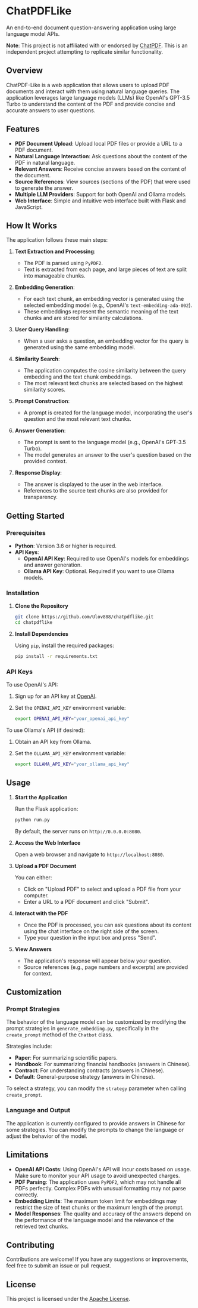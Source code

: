 # ChatPDFLike

An end-to-end document question-answering application using large language model APIs.

**Note**: This project is not affiliated with or endorsed by [ChatPDF](https://www.chatpdf.com/). This is an independent project attempting to replicate similar functionality.

## Overview

ChatPDF-Like is a web application that allows users to upload PDF documents and interact with them using natural language queries. The application leverages large language models (LLMs) like OpenAI's GPT-3.5 Turbo to understand the content of the PDF and provide concise and accurate answers to user questions.

## Features

- **PDF Document Upload**: Upload local PDF files or provide a URL to a PDF document.
- **Natural Language Interaction**: Ask questions about the content of the PDF in natural language.
- **Relevant Answers**: Receive concise answers based on the content of the document.
- **Source References**: View sources (sections of the PDF) that were used to generate the answer.
- **Multiple LLM Providers**: Support for both OpenAI and Ollama models.
- **Web Interface**: Simple and intuitive web interface built with Flask and JavaScript.

## How It Works

The application follows these main steps:

1. **Text Extraction and Processing**:
   - The PDF is parsed using `PyPDF2`.
   - Text is extracted from each page, and large pieces of text are split into manageable chunks.

2. **Embedding Generation**:
   - For each text chunk, an embedding vector is generated using the selected embedding model (e.g., OpenAI's `text-embedding-ada-002`).
   - These embeddings represent the semantic meaning of the text chunks and are stored for similarity calculations.

3. **User Query Handling**:
   - When a user asks a question, an embedding vector for the query is generated using the same embedding model.

4. **Similarity Search**:
   - The application computes the cosine similarity between the query embedding and the text chunk embeddings.
   - The most relevant text chunks are selected based on the highest similarity scores.

5. **Prompt Construction**:
   - A prompt is created for the language model, incorporating the user's question and the most relevant text chunks.

6. **Answer Generation**:
   - The prompt is sent to the language model (e.g., OpenAI's GPT-3.5 Turbo).
   - The model generates an answer to the user's question based on the provided context.

7. **Response Display**:
   - The answer is displayed to the user in the web interface.
   - References to the source text chunks are also provided for transparency.

## Getting Started

### Prerequisites

- **Python**: Version 3.6 or higher is required.
- **API Keys**:
  - **OpenAI API Key**: Required to use OpenAI's models for embeddings and answer generation.
  - **Ollama API Key**: Optional. Required if you want to use Ollama models.

### Installation

1. **Clone the Repository**

   ```bash
   git clone https://github.com/Ulov888/chatpdflike.git
   cd chatpdflike
   ```

2. **Install Dependencies**

   Using `pip`, install the required packages:

   ```bash
   pip install -r requirements.txt
   ```

### API Keys

To use OpenAI's API:

1. Sign up for an API key at [OpenAI](https://platform.openai.com/account/api-keys).
2. Set the `OPENAI_API_KEY` environment variable:

   ```bash
   export OPENAI_API_KEY="your_openai_api_key"
   ```

To use Ollama's API (if desired):

1. Obtain an API key from Ollama.
2. Set the `OLLAMA_API_KEY` environment variable:

   ```bash
   export OLLAMA_API_KEY="your_ollama_api_key"
   ```

## Usage

1. **Start the Application**

   Run the Flask application:

   ```bash
   python run.py
   ```

   By default, the server runs on `http://0.0.0.0:8080`.

2. **Access the Web Interface**

   Open a web browser and navigate to `http://localhost:8080`.

3. **Upload a PDF Document**

   You can either:

   - Click on "Upload PDF" to select and upload a PDF file from your computer.
   - Enter a URL to a PDF document and click "Submit".

4. **Interact with the PDF**

   - Once the PDF is processed, you can ask questions about its content using the chat interface on the right side of the screen.
   - Type your question in the input box and press "Send".

5. **View Answers**

   - The application's response will appear below your question.
   - Source references (e.g., page numbers and excerpts) are provided for context.

## Customization

### Prompt Strategies

The behavior of the language model can be customized by modifying the prompt strategies in `generate_embedding.py`, specifically in the `create_prompt` method of the `Chatbot` class.

Strategies include:

- **Paper**: For summarizing scientific papers.
- **Handbook**: For summarizing financial handbooks (answers in Chinese).
- **Contract**: For understanding contracts (answers in Chinese).
- **Default**: General-purpose strategy (answers in Chinese).

To select a strategy, you can modify the `strategy` parameter when calling `create_prompt`.

### Language and Output

The application is currently configured to provide answers in Chinese for some strategies. You can modify the prompts to change the language or adjust the behavior of the model.

## Limitations

- **OpenAI API Costs**: Using OpenAI's API will incur costs based on usage. Make sure to monitor your API usage to avoid unexpected charges.
- **PDF Parsing**: The application uses `PyPDF2`, which may not handle all PDFs perfectly. Complex PDFs with unusual formatting may not parse correctly.
- **Embedding Limits**: The maximum token limit for embeddings may restrict the size of text chunks or the maximum length of the prompt.
- **Model Responses**: The quality and accuracy of the answers depend on the performance of the language model and the relevance of the retrieved text chunks.

## Contributing

Contributions are welcome! If you have any suggestions or improvements, feel free to submit an issue or pull request.

## License

This project is licensed under the [Apache License](LICENSE).
